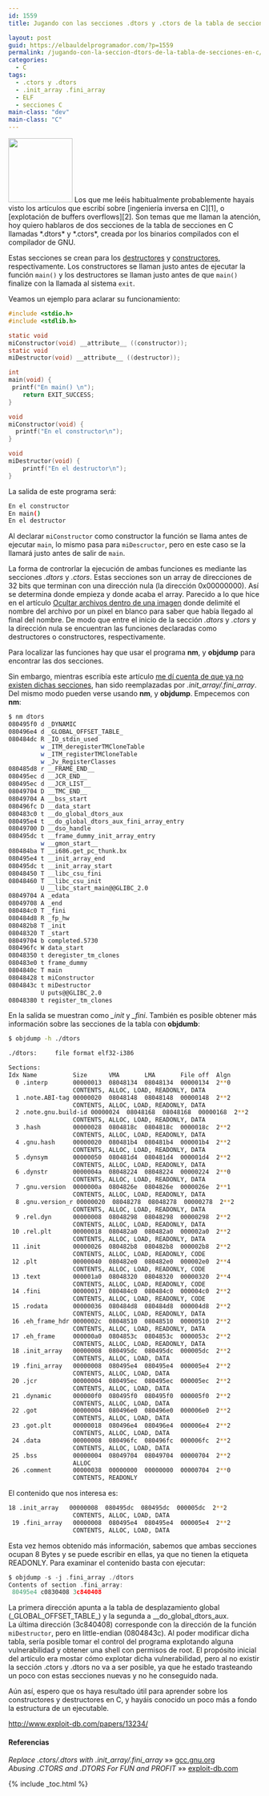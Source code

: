 ```yaml
---
id: 1559
title: Jugando con las secciones .dtors y .ctors de la tabla de secciones en C

layout: post
guid: https://elbauldelprogramador.com/?p=1559
permalink: /jugando-con-la-seccion-dtors-de-la-tabla-de-secciones-en-c/
categories:
  - C
tags:
  - .ctors y .dtors
  - .init_array .fini_array
  - ELF
  - secciones C
main-class: "dev"
main-class: "C"
---
```

<img src="https://lh4.ggpht.com/_IlK2pNFFgGM/TROxbBd0LMI/AAAAAAAAAOA/YQiMnAyp4EQ/text-x-c%2B%2Bsrc.png" width="128" height="128" class="alignleft" />  
Los que me leéis habitualmente probablemente hayais visto los artículos que escribí sobre [ingeniería inversa en C][1], o [explotación de buffers overflows][2]. Son temas que me llaman la atención, hoy quiero hablaros de dos secciones de la tabla de secciones en C llamadas *.dtors* y *.ctors*, creada por los binarios compilados con el compilador de GNU.

Estas secciones se crean para los [destructores][3] y [constructores][4], respectivamente. Los constructores se llaman justo antes de ejecutar la función `main()` y los destructores se llaman justo antes de que `main()` finalize con la llamada al sistema `exit`.

Veamos un ejemplo para aclarar su funcionamiento:  

<!--ad-->

```c
#include <stdio.h>
#include <stdlib.h>

static void
miConstructor(void) __attribute__ ((constructor));
static void
miDestructor(void) __attribute__ ((destructor));

int
main(void) {
 printf("En main() \n");
    return EXIT_SUCCESS;
}

void
miConstructor(void) {
  printf("En el constructor\n");
}

void
miDestructor(void) {
    printf("En el destructor\n");
}

```

La salida de este programa será:

```bash
En el constructor
En main()
En el destructor

```

Al declarar `miConstructor` como constructor la función se llama antes de ejecutar `main`, lo mismo pasa para `miDescructor`, pero en este caso se la llamará justo antes de salir de `main`.

La forma de controrlar la ejecución de ambas funciones es mediante las secciones *.dtors* y *.ctors*. Estas secciones son un array de direcciones de 32 bits que terminan con una dirección nula (la dirección 0x00000000). Así se determina donde empieza y donde acaba el array. Parecido a lo que hice en el artículo [Ocultar archivos dentro de una imagen][5] donde delimité el nombre del archivo por un pixel en blanco para saber que había llegado al final del nombre. De modo que entre el inicio de la sección *.dtors* y *.ctors* y la dirección nula se encuentran las funciones declaradas como destructores o constructores, respectivamente.

Para localizar las funciones hay que usar el programa **nm**, y **objdump** para encontrar las dos secciones.

Sin embargo, mientras escribía este artículo [me dí cuenta de que ya no existen dichas secciones](http://stackoverflow.com/q/16569495/1612432 "Pregunta en stackoverflow"), han sido reemplazadas por *.init\_array/.fini\_array*. Del mismo modo pueden verse usando **nm**, y **objdump**. Empecemos con **nm**:

```bash
$ nm dtors
080495f0 d _DYNAMIC
080496e4 d _GLOBAL_OFFSET_TABLE_
080484dc R _IO_stdin_used
         w _ITM_deregisterTMCloneTable
         w _ITM_registerTMCloneTable
         w _Jv_RegisterClasses
080485d8 r __FRAME_END__
080495ec d __JCR_END__
080495ec d __JCR_LIST__
08049704 D __TMC_END__
08049704 A __bss_start
080496fc D __data_start
080483c0 t __do_global_dtors_aux
080495e4 t __do_global_dtors_aux_fini_array_entry
08049700 D __dso_handle
080495dc t __frame_dummy_init_array_entry
         w __gmon_start__
080484ba T __i686.get_pc_thunk.bx
080495e4 t __init_array_end
080495dc t __init_array_start
08048450 T __libc_csu_fini
08048460 T __libc_csu_init
         U __libc_start_main@@GLIBC_2.0
08049704 A _edata
08049708 A _end
080484c0 T _fini
080484d8 R _fp_hw
080482b8 T _init
08048320 T _start
08049704 b completed.5730
080496fc W data_start
08048350 t deregister_tm_clones
080483e0 t frame_dummy
0804840c T main
08048428 t miConstructor
0804843c t miDestructor
         U puts@@GLIBC_2.0
08048380 t register_tm_clones

```

En la salida se muestran como *_init* y *_fini*. También es posible obtener más información sobre las secciones de la tabla con **objdumb**:

```bash
$ objdump -h ./dtors

./dtors:     file format elf32-i386

Sections:
Idx Name          Size      VMA       LMA       File off  Algn
  0 .interp       00000013  08048134  08048134  00000134  2**0
                  CONTENTS, ALLOC, LOAD, READONLY, DATA
  1 .note.ABI-tag 00000020  08048148  08048148  00000148  2**2
                  CONTENTS, ALLOC, LOAD, READONLY, DATA
  2 .note.gnu.build-id 00000024  08048168  08048168  00000168  2**2
                  CONTENTS, ALLOC, LOAD, READONLY, DATA
  3 .hash         00000028  0804818c  0804818c  0000018c  2**2
                  CONTENTS, ALLOC, LOAD, READONLY, DATA
  4 .gnu.hash     00000020  080481b4  080481b4  000001b4  2**2
                  CONTENTS, ALLOC, LOAD, READONLY, DATA
  5 .dynsym       00000050  080481d4  080481d4  000001d4  2**2
                  CONTENTS, ALLOC, LOAD, READONLY, DATA
  6 .dynstr       0000004a  08048224  08048224  00000224  2**0
                  CONTENTS, ALLOC, LOAD, READONLY, DATA
  7 .gnu.version  0000000a  0804826e  0804826e  0000026e  2**1
                  CONTENTS, ALLOC, LOAD, READONLY, DATA
  8 .gnu.version_r 00000020  08048278  08048278  00000278  2**2
                  CONTENTS, ALLOC, LOAD, READONLY, DATA
  9 .rel.dyn      00000008  08048298  08048298  00000298  2**2
                  CONTENTS, ALLOC, LOAD, READONLY, DATA
 10 .rel.plt      00000018  080482a0  080482a0  000002a0  2**2
                  CONTENTS, ALLOC, LOAD, READONLY, DATA
 11 .init         00000026  080482b8  080482b8  000002b8  2**2
                  CONTENTS, ALLOC, LOAD, READONLY, CODE
 12 .plt          00000040  080482e0  080482e0  000002e0  2**4
                  CONTENTS, ALLOC, LOAD, READONLY, CODE
 13 .text         000001a0  08048320  08048320  00000320  2**4
                  CONTENTS, ALLOC, LOAD, READONLY, CODE
 14 .fini         00000017  080484c0  080484c0  000004c0  2**2
                  CONTENTS, ALLOC, LOAD, READONLY, CODE
 15 .rodata       00000036  080484d8  080484d8  000004d8  2**2
                  CONTENTS, ALLOC, LOAD, READONLY, DATA
 16 .eh_frame_hdr 0000002c  08048510  08048510  00000510  2**2
                  CONTENTS, ALLOC, LOAD, READONLY, DATA
 17 .eh_frame     000000a0  0804853c  0804853c  0000053c  2**2
                  CONTENTS, ALLOC, LOAD, READONLY, DATA
 18 .init_array   00000008  080495dc  080495dc  000005dc  2**2
                  CONTENTS, ALLOC, LOAD, DATA
 19 .fini_array   00000008  080495e4  080495e4  000005e4  2**2
                  CONTENTS, ALLOC, LOAD, DATA
 20 .jcr          00000004  080495ec  080495ec  000005ec  2**2
                  CONTENTS, ALLOC, LOAD, DATA
 21 .dynamic      000000f0  080495f0  080495f0  000005f0  2**2
                  CONTENTS, ALLOC, LOAD, DATA
 22 .got          00000004  080496e0  080496e0  000006e0  2**2
                  CONTENTS, ALLOC, LOAD, DATA
 23 .got.plt      00000018  080496e4  080496e4  000006e4  2**2
                  CONTENTS, ALLOC, LOAD, DATA
 24 .data         00000008  080496fc  080496fc  000006fc  2**2
                  CONTENTS, ALLOC, LOAD, DATA
 25 .bss          00000004  08049704  08049704  00000704  2**2
                  ALLOC
 26 .comment      00000038  00000000  00000000  00000704  2**0
                  CONTENTS, READONLY

```

El contenido que nos interesa es:

```bash
18 .init_array   00000008  080495dc  080495dc  000005dc  2**2
                  CONTENTS, ALLOC, LOAD, DATA
 19 .fini_array   00000008  080495e4  080495e4  000005e4  2**2
                  CONTENTS, ALLOC, LOAD, DATA

```

Esta vez hemos obtenido más información, sabemos que ambas secciones ocupan 8 Bytes y se puede escribir en ellas, ya que no tienen la etiqueta READONLY. Para examinar el contenido basta con ejecutar:

```c
$ objdump -s -j .fini_array ./dtors
Contents of section .fini_array:
 80495e4 c0830408 3c840408

```

La primera dirección apunta a la tabla de desplazamiento global (\_GLOBAL\_OFFSET\_TABLE\_) y la segunda a _\_do\_global\_dtors\_aux.  
La última dirección (3c840408) corresponde con la dirección de la función `miDestructor`, pero en little-endian (0804843c). Al poder modificar dicha tabla, sería posible tomar el control del programa explotando alguna vulnerabilidad y obtener una shell con permisos de root. El propósito inicial del artículo era mostar cómo explotar dicha vulnerabilidad, pero al no existir la sección .ctors y .dtors no va a ser posible, ya que he estado trasteando un poco con estas secciones nuevas y no he conseguido nada.

Aún así, espero que os haya resultado útil para aprender sobre los constructores y destructores en C, y hayáis conocido un poco más a fondo la estructura de un ejecutable.

http://www.exploit-db.com/papers/13234/

#### Referencias

*Replace .ctors/.dtors with .init\_array/.fini\_array* »» <a href="http://gcc.gnu.org/bugzilla/show_bug.cgi?id=46770" target="_blank">gcc.gnu.org</a>  
*Abusing .CTORS and .DTORS For FUN and PROFIT* »» <a href="http://www.exploit-db.com/papers/13234/" target="_blank">exploit-db.com</a>



 [1]: https://elbauldelprogramador.com/desafio-de-ingenieria-inversa-en-c-soluciones/ "Desafío de ingeniería inversa en C – Soluciones"
 [2]: https://elbauldelprogramador.com/explotacion-buffers-overflows-y-exploits-parte-i/ "Explotación – Buffers OverFlows y exploits (Parte I)"
 [3]: /clases-y-objetos-el-destructor/
 [4]: /clases-y-objetos-el-constructor/
 [5]: /ocultar-archivos-y-otras-imagenes-dentro-de-una-imagen/ "Ocultar archivos dentro de una imagen"

{% include _toc.html %}
